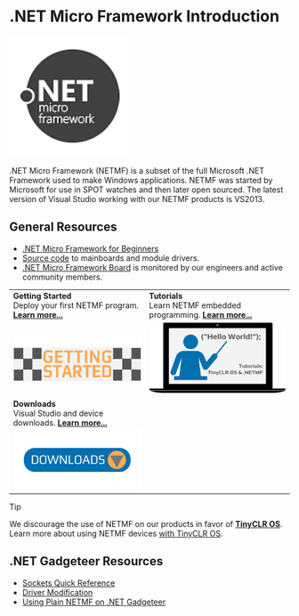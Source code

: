 # .NET Micro Framework Introduction

![NETMF Logo](images/netmf-logo-noborder.png)

.NET Micro Framework (NETMF) is a subset of the full Microsoft .NET Framework used to make Windows applications. NETMF was started by Microsoft for use in SPOT watches and then later open sourced. The latest version of Visual Studio working with our NETMF products is VS2013.

## General Resources
* [.NET Micro Framework for Beginners](http://files.ghielectronics.com/downloads/NETMF/NETMF_for_Beginners.pdf)
* [Source code](https://github.com/ghi-electronics/NETMF-Gadgeteer) to mainboards and module drivers.
* [.NET Micro Framework Board](https://forums.ghielectronics.com/c/netmf-gadgeteer) is monitored by our engineers and active community members.

|    |    |
|----|----|
|  **Getting Started** </br> Deploy your first NETMF program. [**Learn more...**](getting-started.md)  |  **Tutorials** </br> Learn NETMF embedded programming. [**Learn more...**](tutorials/intro.md)  |
|  [![Getting Started](../tinyclr/images/getting-started.jpg)](getting-started.md)  |  [![Learn More](../tinyclr/images/tutorials.jpg)](tutorials/intro.md)  |
|  **Downloads** </br> Visual Studio and device downloads. [**Learn more...**](downloads.md)  |    |
|  [![Download](../tinyclr/images/download.jpg)](downloads.md)  |    |


> [!Tip]
> We discourage the use of NETMF on our products in favor of [**TinyCLR OS**](../../software/tinyclr/intro.md). Learn more about using NETMF devices [with TinyCLR OS]().

## .NET Gadgeteer Resources
* [Sockets Quick Reference](http://old.ghielectronics.com/docs/305/gadgeteer-sockets-quick-reference)
* [Driver Modification](http://old.ghielectronics.com/docs/122/gadgeteer-driver-modification)
* [Using Plain NETMF on .NET Gadgeteer](http://old.ghielectronics.com/docs/144/plain-netmf-on-gadgeteer)


